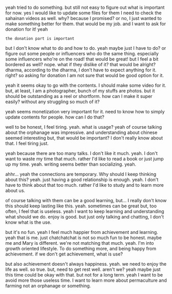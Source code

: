 yeah tried to do something. but still not easy to figure out what is important for now.
yes I would like to update some files for them
I need to check the sahainan videos as well.
why?
because I promised? or no, I just wanted to make something better for them.
that would be my job. and I want to ask for donation for it!
yeah
    
    the donation part is important

but I don't know what to do and how to do. yeah maybe just I have to do? or figure out some people or influencers who do the same thing.
especially some influencers who're on the road! that would be great!
but I feel a bit bordered as well? nope. what if they dislike of it? that would be alright? dharma, according to the dharma, I don't have to expect anything for it. right?
so asking for donation I am not sure that would be good option for it.

yeah it seems okay to go with the contents.
I should make some video for it. but, at least, I am a photographer, bunch of my stuffs are photos. but it should be outstanding as a reel or shortform. how can I make it super easily? without any struggling so much of it?

yeah seems monetization very important for it. need to know how to simply update contents for people. how can I do that?

well to be honest, I feel tiring.
yeah.
what is usage? yeah of course talking about the orphanage was impressive. and understanding about chinese seemed interesting but, that would be important?
I don't really know about that.
I feel tiring just.

yeah because there are too many talks.
I don't like it much.
yeah.
I don't want to waste my time that much. rather I'd like to read a book or just jump up my time. yeah.
writing seems better than socializing. yeah.

ahhr...
yeah the connections are temporary. Why should I keep thinking about this? yeah. just having a good relationship is enough. yeah.
I don't have to think about that too much. rather I'd like to study and to learn more about us.

of course talking with them can be a good learning, but... I really don't know this should keep lasting like this.
yeah.
sometimes can be great but, too often, I feel that is useless. yeah I want to keep learning and understanding what should we do.
enjoy is good. but just only talking and chatting, I don't know what is the use.

but it's no fun. yeah I feel much happier from achievement and learning.
yeah that is me. just chatchatchat is not so much fun to be honest.
maybe me and Mary is different. we're not matching that much.
yeah. I'm into growth oriented lifestyle. To do something more, and being happy from achievement.
if we don't get achievement, what is use?

but also achievement doesn't always happiness. yeah. we need to enjoy the life as well.
so true. but, need to get rest well. aren't we?
yeah maybe just this time could be okay with that.
but not for a long term. yeah I want to be avoid more those useless time.
I want to learn more about permaculture and farming not an orphanage or something.

